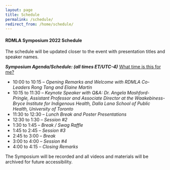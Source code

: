 ```yaml
---
layout: page
title: Schedule
permalink: /schedule/
redirect_from: /home/schedule/
---
```


#### RDMLA Symposium 2022 Schedule

The schedule will be updated closer to the event with presentation titles and speaker names.

**_Symposium Agenda/Schedule: (all times ET/UTC-4)_** <a href="https://www.timeanddate.com/worldclock/fixedtime.html?iso=20220422T100000&p1=43" target="_blank">What time is this for me?</a>
  - 10:00 to 10:15 – _Opening Remarks and Welcome with RDMLA Co-Leaders Rong Tang and Elaine Martin_
  - 10:15 to 11:30 – _Keynote Speaker with Q&A: Dr. Angela Mashford-Pringle, Assistant Professor and Associate Director at the Waakebiness-Bryce Institute for Indigenous Health, Dalla Lana School of Public Health, University of Toronto_
  - 11:30 to 12:30 – _Lunch Break and Poster Presentations_
  - 12:30 to 1:30 – _Session #2_
  - 1:30 to 1:45 – _Break / Swag Raffle_
  - 1:45 to 2:45 – _Session #3_
  - 2:45 to 3:00 – _Break_
  - 3:00 to 4:00 – _Session #4_
  - 4:00 to 4:15 – _Closing Remarks_
 
The Symposium will be recorded and all videos and materials will be archived for future accessibility.
